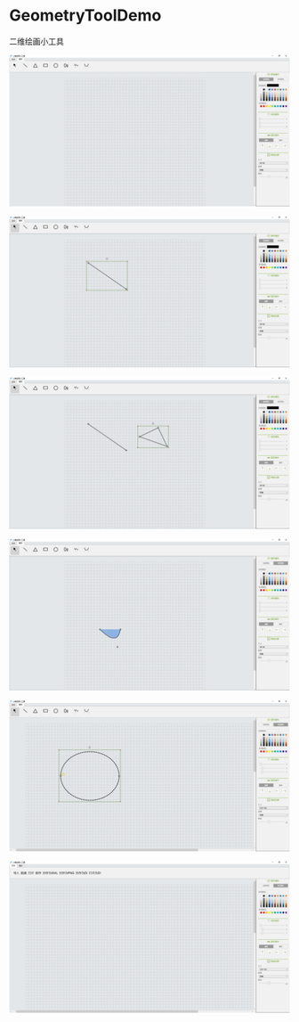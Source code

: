 # GeometryToolDemo

二维绘画小工具

![](docs/image/README/README1.png)

![](docs/image/README/README0.png)

![](docs/image/README/README2.png)

![](docs/image/README/README3.png)

![](docs/image/README/README4.png)

![](docs/image/README/README5.png)

